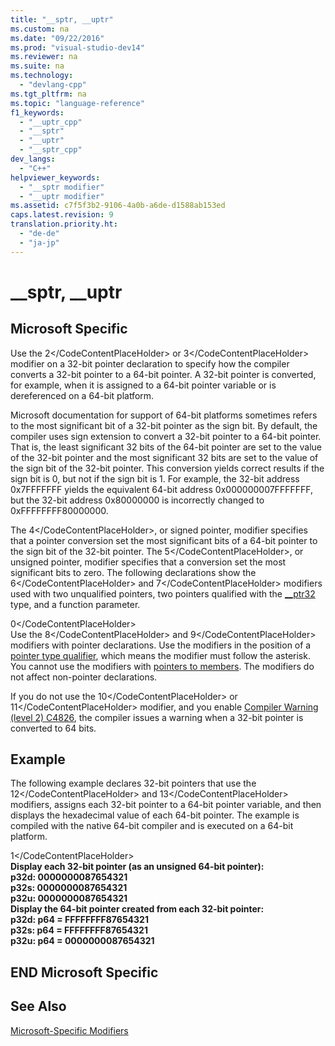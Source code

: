 ```yaml
---
title: "__sptr, __uptr"
ms.custom: na
ms.date: "09/22/2016"
ms.prod: "visual-studio-dev14"
ms.reviewer: na
ms.suite: na
ms.technology: 
  - "devlang-cpp"
ms.tgt_pltfrm: na
ms.topic: "language-reference"
f1_keywords: 
  - "__uptr_cpp"
  - "__sptr"
  - "__uptr"
  - "__sptr_cpp"
dev_langs: 
  - "C++"
helpviewer_keywords: 
  - "__sptr modifier"
  - "__uptr modifier"
ms.assetid: c7f5f3b2-9106-4a0b-a6de-d1588ab153ed
caps.latest.revision: 9
translation.priority.ht: 
  - "de-de"
  - "ja-jp"
---
```

# __sptr, __uptr
## Microsoft Specific  
 Use the <CodeContentPlaceHolder>2\</CodeContentPlaceHolder> or <CodeContentPlaceHolder>3\</CodeContentPlaceHolder> modifier on a 32-bit pointer declaration to specify how the compiler converts a 32-bit pointer to a 64-bit pointer. A 32-bit pointer is converted, for example, when it is assigned to a 64-bit pointer variable or is dereferenced on a 64-bit platform.  
  
 Microsoft documentation for support of 64-bit platforms sometimes refers to the most significant bit of a 32-bit pointer as the sign bit. By default, the compiler uses sign extension to convert a 32-bit pointer to a 64-bit pointer. That is, the least significant 32 bits of the 64-bit pointer are set to the value of the 32-bit pointer and the most significant 32 bits are set to the value of the sign bit of the 32-bit pointer. This conversion yields correct results if the sign bit is 0, but not if the sign bit is 1. For example, the 32-bit address 0x7FFFFFFF yields the equivalent 64-bit address 0x000000007FFFFFFF, but the 32-bit address 0x80000000 is incorrectly changed to 0xFFFFFFFF80000000.  
  
 The <CodeContentPlaceHolder>4\</CodeContentPlaceHolder>, or signed pointer, modifier specifies that a pointer conversion set the most significant bits of a 64-bit pointer to the sign bit of the 32-bit pointer. The <CodeContentPlaceHolder>5\</CodeContentPlaceHolder>, or unsigned pointer, modifier specifies that a conversion set the most significant bits to zero. The following declarations show the <CodeContentPlaceHolder>6\</CodeContentPlaceHolder> and <CodeContentPlaceHolder>7\</CodeContentPlaceHolder> modifiers used with two unqualified pointers, two pointers qualified with the [__ptr32](../vs140/__ptr32--__ptr64.md) type, and a function parameter.  
  
<CodeContentPlaceHolder>0\</CodeContentPlaceHolder>  
 Use the <CodeContentPlaceHolder>8\</CodeContentPlaceHolder> and <CodeContentPlaceHolder>9\</CodeContentPlaceHolder> modifiers with pointer declarations. Use the modifiers in the position of a [pointer type qualifier](../vs140/pointer-declarations.md), which means the modifier must follow the asterisk. You cannot use the modifiers with [pointers to members](../vs140/pointers-to-members.md). The modifiers do not affect non-pointer declarations.  
  
 If you do not use the <CodeContentPlaceHolder>10\</CodeContentPlaceHolder> or <CodeContentPlaceHolder>11\</CodeContentPlaceHolder> modifier, and you enable [Compiler Warning (level 2) C4826](../vs140/compiler-warning--level-2--c4826.md), the compiler issues a warning when a 32-bit pointer is converted to 64 bits.  
  
## Example  
 The following example declares 32-bit pointers that use the <CodeContentPlaceHolder>12\</CodeContentPlaceHolder> and <CodeContentPlaceHolder>13\</CodeContentPlaceHolder> modifiers, assigns each 32-bit pointer to a 64-bit pointer variable, and then displays the hexadecimal value of each 64-bit pointer. The example is compiled with the native 64-bit compiler and is executed on a 64-bit platform.  
  
<CodeContentPlaceHolder>1\</CodeContentPlaceHolder>  
 **Display each 32-bit pointer (as an unsigned 64-bit pointer):**  
**p32d:       0000000087654321**  
**p32s:       0000000087654321**  
**p32u:       0000000087654321**  
**Display the 64-bit pointer created from each 32-bit pointer:**  
**p32d: p64 = FFFFFFFF87654321**  
**p32s: p64 = FFFFFFFF87654321**  
**p32u: p64 = 0000000087654321**   
## END Microsoft Specific  
  
## See Also  
 [Microsoft-Specific Modifiers](../vs140/microsoft-specific-modifiers.md)
